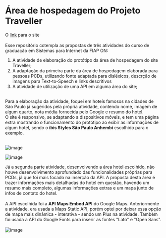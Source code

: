 # Área de hospedagem do Projeto Traveller
O <a href="https://beandy-cyber.github.io/Responsividade/" target="_blank">link</a> para o site
<br>
<br>
Esse repositório cotempla as propostas de três atividades do curso de graduação em Sistemas para Internet da FIAP ON:

<ol>
<li>A atividade de elaboração do protótipo da área de hospedagem do site Traveller;</li>
<li>A adaptação da primeira parte da área de hospedagem elaborada para pessoas PCDs, utilizando fonte adaptada para disléxicos, descrção de imagens para Text-to-Speech e links descritivos</li>
<li>A atividade de utilização de uma API em alguma área do site;</li>
</ol>
<br>
Para a elaboração da atividade, foquei em hoteís famosos na cidades de São Paulo já sugeridos pela própria atividade, contendo nome, imagem de algum quarto, nota média fornecida pelo Google e resumo do hotel. 
<br>O site é responsivo, se adaptando a dispositivos móveis, e tem uma página extra mostrando o funcionamento do protótipo ao exibir as informações de algum hotel, sendo o <b>ibis Styles São Paulo Anhembi</b> escolhido para o exemplo.
<br>
<br>

![image](https://user-images.githubusercontent.com/81839782/229680352-cb222f85-abd6-4772-8ea2-fbe4ac7e905c.png)

![image](https://user-images.githubusercontent.com/81839782/229680648-3c85dc44-0606-41b2-ba84-d1149f3eb803.png)

Já a segunda parte atividade, desenvolvendo a área hotel escolhido, não houve desenvolvimento aprofundado das funcionalidades próprias para PCDs, já que foi mais focado na inserção da API. A proposta desta área é trazer informações mais detalhadas do hotel em questão, havendo um resumo mais completo, algumas informações extras e um mapa junto de infos de contato do hotel.
<br><br>A API escolhida foi a <b>API Maps Embed API</b> do Google Maps. Anteriormente a atividade, era usada a Maps Static API, porém optei por deixar essa opção de mapa mais dinâmica - interativa - sendo um Plus na atividade.
Também foi usada a API do Google Fonts para inserir as fontes "Lato" e "Open Sans".
<br>
<br>
![image](https://user-images.githubusercontent.com/81839782/229688257-ae21c5dd-2002-40be-9432-ab7edbcb620a.png)
<br>
<br>
